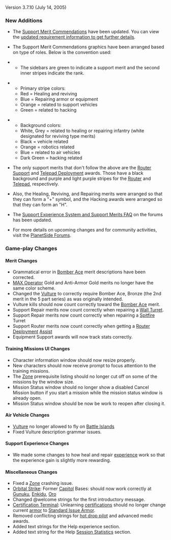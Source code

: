Version 3.7.10 (July 14, 2005)

### New Additions

- The [Support Merit Commendations](../merits/Support_Merit_Commendations.md)
  have been updated. You can view the
  [updated requirement information to get further details](http://psforums.station.sony.com/ps/board/message?board.id=indevelopment&message.id=7586).

<!-- -->

- The Support Merit Commendations graphics have been arranged based on type of
  roles. Below is the convention used:

<!-- -->

- - The sidebars are green to indicate a support merit and the second inner
    stripes indicate the rank.

<!-- -->

- - Primary stripe colors:
  - Red = Healing and reviving
  - Blue = Repairing armor or equipment
  - Orange = related to support vehicles
  - Green = related to hacking

<!-- -->

- - Background colors:
  - White, Grey = related to healing or repairing infantry (white designated for
    reviving type merits)
  - Black = vehicle related
  - Orange = robotics related
  - Blue = related to air vehicles
  - Dark Green = hacking related

<!-- -->

- The only support merits that don't follow the above are the
  [Router Support](../merits/Router_Support.md) and
  [Telepad Deployment](../merits/Telepad_Deployment.md) awards. Those have a
  black background and purple and light purple stripes for the
  [Router](../vehicles/Router.md) and [Telepad](../weapons/Telepad.md),
  respectively.

<!-- -->

- Also, the Healing, Reviving, and Repairing merits were arranged so that they
  can form a "+" symbol, and the Hacking awards were arranged so that they can
  form an "H".

<!-- -->

- The
  [Support Experience System and Support Merits FAQ](http://psforums.station.sony.com/ps/board/message?board.id=faq&message.id=28)
  on the forums has been updated.

<!-- -->

- For more details on upcoming changes and for community activities, visit the
  [PlanetSide Forums](http://psforums.station.sony.com/ps).

### Game-play Changes

#### Merit Changes

- Grammatical error in [Bomber Ace](../merits/Bomber_Ace.md) merit descriptions
  have been corrected.
- [MAX Operator](../merits/MAX_Operator.md) Gold and Anti-Armor Gold merits no
  longer have the same color scheme.
- Changed the [Vulture](../vehicles/Vulture.md) to correctly require Bomber Ace,
  Bronze (the 2nd merit in the 5 part series) as was originally intended.
- Vulture kills should now count correctly toward the
  [Bomber Ace](../merits/Bomber_Ace.md) merit.
- Support Repair merits now count correctly when repairing a
  [Wall Turret](../items/Phalanx.md).
- Support Repair merits now count correctly when repairing a
  [Spitfire](../weapons/Adaptive_Construction_Engine.md#spitfire-turret) Turret
- Support Router merits now count correctly when getting a
  [Router Deployment](../merits/Router_Support.md)
  [Assist](../terminology/Assist.md)
- Equipment Support awards will now track stats correctly.

#### Training Missions UI Changes

- Character information window should now resize properly.
- New characters should now receive prompt to focus attention to the training
  missions.
- The [Zone](../terminology/Zone.md) prerequisite listing should no longer cut
  off on some of the missions by the window size.
- Mission Status window should no longer show a disabled Cancel Mission button
  if you start a mission while the mission status window is already open.
- Mission Status window should be now be work to reopen after closing it.

#### Air Vehicle Changes

- [Vulture](../vehicles/Vulture.md) no longer allowed to fly on
  [Battle Islands](../locations/Battle_Islands.md)
- Fixed Vulture description grammar issues.

#### Support Experience Changes

- We made some changes to how heal and repair [experience](../terminology/Experience.md)
  work so that the experience gain is slightly more rewarding.

#### Miscellaneous Changes

- Fixed a [Zone](../terminology/Zone.md) crashing issue.
- [Orbital Strike](../terminology/Orbital_Strike.md): Former
  [Capitol](../locations/Capitol.md) Bases: should now work correctly at
  [Gunuku](../facilities/Gunuku.md), [Enkidu](../facilities/Enkidu.md),
  [Oro](../facilities/Oro.md)
- Changed @welcome strings for the first introductory message.
- [Certification Terminal](../items/Certification_Terminal.md): Unlearning
  [certifications](../certifications/Certification.md) should no longer change
  current [armor](../armor/index.md) to
  [Standard Issue Armor](../armor/Standard_Exo-Suit.md).
- Removed conflicting strings for
  [hot drop pilot](../merits/Galaxy_Support_Pilot.md) and advanced medic awards.
- Added text strings for the Help experience section.
- Added text string for the Help
  [Session Statistics](../terminology/Session_Statistics.md) section.
